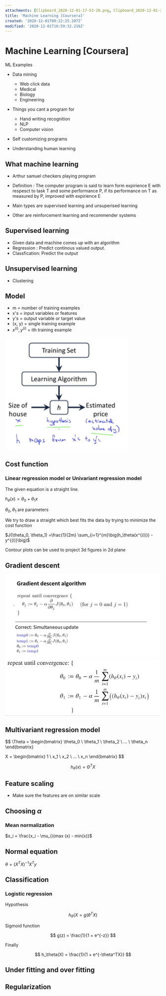 ```yaml
---
attachments: [Clipboard_2020-12-01-17-53-20.png, Clipboard_2020-12-01-20-16-24.png, Clipboard_2020-12-01-20-57-08.png]
title: 'Machine Learning [Coursera]'
created: '2020-12-01T09:22:25.207Z'
modified: '2020-12-01T16:59:32.216Z'
---
```


# Machine Learning [Coursera]

ML Examples

* Data mining
  * Web click data
  * Medical
  * Biology
  * Engineering

* Things you cant a program for
  * Hand writing recognition
  * NLP
  * Computer vision

* Self customizing programs

* Understanding human learning

## What machine learning

* Arthur samuel checkers playing program

* Definition : The computer program is said to learn form expirience E with respesct to task T and some performance P, if its performance on T as measured by P, improved with expirience E

* Main types are supervised learning and unsuperised learning

* Other are reinforcement learning and recommender systems


## Supervised learning

* Given data and machine comes up with an algorithm
* Regression : Predict continous valued output.
* Classfication: Predict the output

## Unsupervised learning

* Clustering

## Model

* m = number of training examples 
* x's = input variables or features
* y's = output variable or target value
* (x, y) =  single training example
* $x^{(i)}, y^{(i)}$ = ith training example

<img src="../attachments/Clipboard_2020-12-01-17-53-20.png" width=400>

## Cost function

### Linear regression model or Univariant regression model

The given equation is a straight line.

$h_\theta(x) = \theta_0 + \theta_1x$

$\theta_0, \theta_1$ are parameters

We try to draw a straight which best fits the data by trying to minimize the cost function

 $J(\theta_0, \theta_1) =\frac{1}{2m} \sum_{i=1}^{m}\big(h_\theta(x^{(i)}) - y^{(i)}\big)$

Contour plots can be used to project 3d figures in 2d plane

## Gradient descent

<img src="../attachments/Clipboard_2020-12-01-20-16-24.png" width=500>

<img src="../attachments/Clipboard_2020-12-01-20-57-08.png" width=500>

## Multivariant regression model

$$
\Theta = 
\begin{bmatrix}
   \theta_0 \\
   \theta_1 \\
   \theta_2 \\
   ... \\
   \theta_n
\end{bmatrix}

X = 
\begin{bmatrix}
   1 \\
   x_1 \\
   x_2 \\
   ... \\
   x_n
\end{bmatrix}
$$

$$
h_\theta(x) = \Theta^TX
$$

## Feature scaling

* Make sure the features are on similar scale

## Choosing $\alpha$

### Mean normalization

$x_i = \frac{x_i - \mu_i}{max (x) - min(x)}$

## Normal equation

$\theta = \lparen X^TX \rparen ^{-1}X^Ty$

## Classification

### Logistic regression

Hypothesis

$$
h_\theta(X = g(\theta^TX)
$$

Sigmoid function

$$
g(z) = \frac{1}{1 + e^{-z}}
$$

Finally

$$
h_\theta(X) = \frac{1}{1 + e^{-\theta^TX}}
$$

## Under fitting and over fitting

## Regularization




